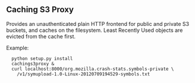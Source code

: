 Caching S3 Proxy 
----

Provides an unauthenticated plain HTTP frontend 
for public and private S3 buckets, and caches on the filesystem.
Least Recently Used objects are evicted from the cache first.

Example:
```
  python setup.py install
  cachings3proxy &
  curl localhost:8000/org.mozilla.crash-stats.symbols-private \
    /v1/symupload-1.0-Linux-20120709194529-symbols.txt
```
